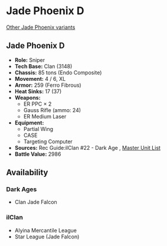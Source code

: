 # Jade Phoenix D 

[Other Jade Phoenix variants](../jade_phoenix.md) 

## Jade Phoenix D 

- **Role:** Sniper 
- **Tech Base:** Clan (3148) 
- **Chassis:** 85 tons (Endo Composite) 
- **Movement:** 4 / 6, XL 
- **Armor:** 259 (Ferro Fibrous) 
- **Heat Sinks:** 17 (37) 
- **Weapons:** 
  - ER PPC × 2 
  - Gauss Rifle (ammo: 24) 
  - ER Medium Laser 
- **Equipment:** 
  - Partial Wing 
  - CASE 
  - Targeting Computer 
- **Sources:** Rec Guide:ilClan #22 - Dark Age , [Master Unit List](http://masterunitlist.info/Unit/Details/8402) 
- **Battle Value:** 2986 

## Availability 

### Dark Ages 

- Clan Jade Falcon 

### ilClan 

- Alyina Mercantile League 
- Star League (Jade Falcon) 

